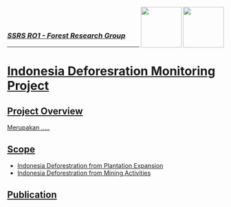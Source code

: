 <a href="https://ssrs.ipb.ac.id/ro-1-forest/"><img src="https://github.com/ipbssrs/RO1-Forest/blob/9de66f8d96760f1dd315df2b7af0062259c60ccc/ADMIN/RO1-forest.png" align="right" width="95" /><a href="https://ssrs.ipb.ac.id/"><img src="https://github.com/ipbssrs/RO1-Forest/blob/9de66f8d96760f1dd315df2b7af0062259c60ccc/ADMIN/Logo2_kecil.png" align="right" width="95" />
<br /> 
  <br /> 

### _**SSRS RO1 - Forest Research Group**_  
________________
  

# Indonesia Deforesration Monitoring Project
## Project Overview
Merupakan .....

## Scope
- Indonesia Deforestration from Plantation Expansion
- Indonesia Deforestration from Mining Activities

## Publication




